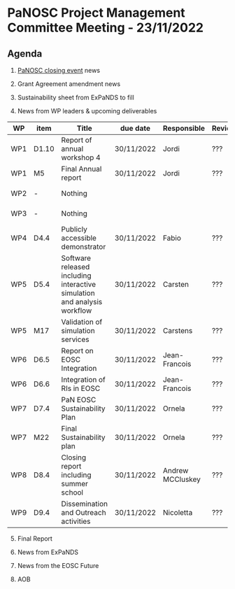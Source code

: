 PaNOSC Project Management Committee Meeting - 23/11/2022
=========================================================

Agenda
------	

1. [PaNOSC closing event](https://indico.esrf.fr/event/66/) news

2. Grant Agreement amendment news

3. Sustainability sheet from ExPaNDS to fill

4. News from WP leaders & upcoming deliverables

|  WP  | item |    Title    | due date | Responsible | Reviewer | Status |
| ---- | ---- | ----------- | -------- | -------- | -------- | -------|
| WP1  | D1.10 | Report of annual workshop 4 | 30/11/2022 | Jordi | ??? |  |
| WP1  | M5   | Final Annual report  | 30/11/2022 | Jordi | ??? |   |
| WP2  |   -  | Nothing |  |  |  | off the hook! |
| WP3  |   -  | Nothing |  |  |  | off the hook! |
| WP4  | D4.4 | Publicly accessible demonstrator | 30/11/2022 | Fabio | ??? |   |
| WP5  | D5.4 | Software released including interactive simulation and analysis workflow | 30/11/2022 | Carsten | ??? |   |
| WP5  | M17  | Validation of simulation services | 30/11/2022 | Carstens | ??? |   |
| WP6  | D6.5 | Report on EOSC Integration | 30/11/2022 | Jean-Francois | ??? |   |
| WP6  | D6.6 | Integration of RIs in EOSC | 30/11/2022 | Jean-Francois | ??? |   |
| WP7  | D7.4 | PaN EOSC Sustainability Plan | 30/11/2022 | Ornela | ??? |   |
| WP7  | M22  | Final Sustainability plan | 30/11/2022 | Ornela | ??? |   |
| WP8  | D8.4 | Closing report including summer school | 30/11/2022 | Andrew MCCluskey | ??? |   |
| WP9  | D9.4 | Dissemination and Outreach activities | 30/11/2022 | Nicoletta | ??? |   |
 
5. Final Report

6. News from ExPaNDS

7. News from the EOSC Future

8. AOB
